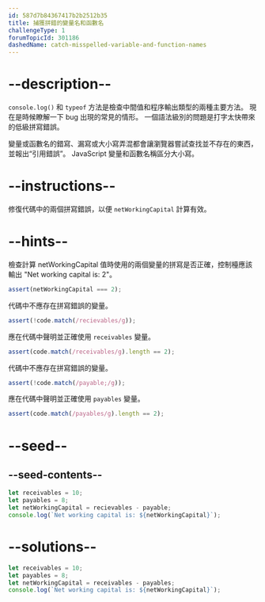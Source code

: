 ```yaml
---
id: 587d7b84367417b2b2512b35
title: 捕獲拼錯的變量名和函數名
challengeType: 1
forumTopicId: 301186
dashedName: catch-misspelled-variable-and-function-names
---
```


# --description--

`console.log()` 和 `typeof` 方法是檢查中間值和程序輸出類型的兩種主要方法。 現在是時候瞭解一下 bug 出現的常見的情形。 一個語法級別的問題是打字太快帶來的低級拼寫錯誤。

變量或函數名的錯寫、漏寫或大小寫弄混都會讓瀏覽器嘗試查找並不存在的東西，並報出“引用錯誤”。 JavaScript 變量和函數名稱區分大小寫。

# --instructions--

修復代碼中的兩個拼寫錯誤，以便 `netWorkingCapital` 計算有效。

# --hints--

檢查計算 netWorkingCapital 值時使用的兩個變量的拼寫是否正確，控制檯應該輸出 "Net working capital is: 2"。

```js
assert(netWorkingCapital === 2);
```

代碼中不應存在拼寫錯誤的變量。

```js
assert(!code.match(/recievables/g));
```

應在代碼中聲明並正確使用 `receivables` 變量。

```js
assert(code.match(/receivables/g).length == 2);
```

代碼中不應存在拼寫錯誤的變量。

```js
assert(!code.match(/payable;/g));
```

應在代碼中聲明並正確使用 `payables` 變量。

```js
assert(code.match(/payables/g).length == 2);
```

# --seed--

## --seed-contents--

```js
let receivables = 10;
let payables = 8;
let netWorkingCapital = recievables - payable;
console.log(`Net working capital is: ${netWorkingCapital}`);
```

# --solutions--

```js
let receivables = 10;
let payables = 8;
let netWorkingCapital = receivables - payables;
console.log(`Net working capital is: ${netWorkingCapital}`);
```
